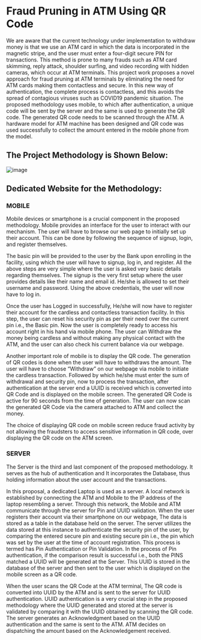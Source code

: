 # Fraud Pruning in ATM Using QR Code

We are aware that the current technology under implementation to withdraw money is that we use an ATM card in which the data is incorporated in the magnetic stripe, and the user must enter a four-digit secure PIN for transactions. This method is prone to many frauds such as ATM card skimming, reply attack, shoulder surfing, and video recording with hidden cameras, which occur at ATM terminals. This project work proposes a novel approach for fraud pruning at ATM terminals by eliminating the need for ATM cards making them contactless and secure. In this new way of authentication, the complete process is contactless, and this avoids the spread of contagious viruses such as COVID19 pandemic situation. The proposed methodology uses mobile, to which after authentication, a unique code will be sent by the server and the same is used to generate the QR code. The generated QR code needs to be scanned through the ATM. A hardware model for ATM machine has been designed and QR code was used successfully to collect the amount entered in the mobile phone from the model.

## The Project Methodology is Shown Below:
![image](https://user-images.githubusercontent.com/84611916/198832620-9ac8b2c3-606a-484f-ba3c-2aee3f983bc1.png)


## Dedicated Website for the Methodology:
### MOBILE
Mobile devices or smartphone is a crucial component in the proposed methodology. Mobile provides an interface for the user to interact with our mechanism. The user will have to browse our web page to initially set up their account. This can be done by following the sequence of signup, login, and register themselves.

The basic pin will be provided to the user by the Bank upon enrolling in the facility, using which the user will have to signup, log in, and register. All the above steps are very simple where the user is asked very basic details regarding themselves. The signup is the very first setup where the user provides details like their name and email id. He/she is allowed to set their username and password. Using the above credentials, the user will now have to log in.

Once the user has Logged in successfully, He/she will now have to register their account for the cardless and contactless transaction facility. In this step, the user can reset his security pin as per their need over the current pin i.e., the Basic pin. Now the user is completely ready to access his account right in his hand via mobile phone. The user can Withdraw the money being cardless and without making any physical contact with the ATM, and the user can also check his current balance via our webpage.

Another important role of mobile is to display the QR code. The generation of QR codes is done when the user will have to withdraws the amount. The user will have to choose “Withdraw” on our webpage via mobile to initiate the cardless transaction. Followed by which he/she must enter the sum of withdrawal and security pin, now to process the transaction, after authentication at the server end a UUID is received which is converted into QR Code and is displayed on the mobile screen. The generated QR Code is active for 90 seconds from the time of generation. The user can now scan the generated QR Code via the camera attached to ATM and collect the money.

The choice of displaying QR code on mobile screen reduce fraud activity by not allowing the fraudsters to access sensitive information in QR code, over displaying the QR code on the ATM screen.

### SERVER
The Server is the third and last component of the proposed methodology. It serves as the hub of authentication and It incorporates the Database, thus holding information about the user account and the transactions.

In this proposal, a dedicated Laptop is used as a server. A local network is established by connecting the ATM and Mobile to the IP address of the laptop resembling a server. Through this network, the Mobile and ATM communicate through the server for Pin and UUID validation.
When the user registers their account via their smartphone on our webpage, The data is stored as a table in the database held on the server. The server utilizes the data stored at this instance to authenticate the security pin of the user, by comparing the entered secure pin and existing secure pin i.e., the pin which was set by the user at the time of account registration. This process is termed has Pin Authentication or Pin Validation.
In the process of Pin authentication, if the comparison result is successful i.e., both the PINS matched a UUID will be generated at the Server. This UUID is stored in the database of the server and then sent to the user which is displayed on the mobile screen as a QR code.

When the user scans the QR Code at the ATM terminal, The QR code is converted into UUID by the ATM and is sent to the server for UUID authentication.
UUID authentication is a very crucial step in the proposed methodology where the UUID generated and stored at the server is validated by comparing it with the UUID obtained by scanning the QR code.
The server generates an Acknowledgment based on the UUID authentication and the same is sent to the ATM. ATM decides on dispatching the amount based on the Acknowledgement received.
